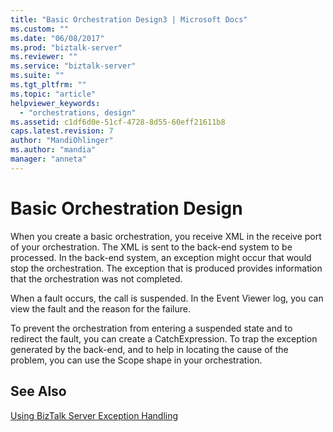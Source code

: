 ```yaml
---
title: "Basic Orchestration Design3 | Microsoft Docs"
ms.custom: ""
ms.date: "06/08/2017"
ms.prod: "biztalk-server"
ms.reviewer: ""
ms.service: "biztalk-server"
ms.suite: ""
ms.tgt_pltfrm: ""
ms.topic: "article"
helpviewer_keywords: 
  - "orchestrations, design"
ms.assetid: c1df6d0e-51cf-4728-8d55-60eff21611b8
caps.latest.revision: 7
author: "MandiOhlinger"
ms.author: "mandia"
manager: "anneta"
---
```

# Basic Orchestration Design
When you create a basic orchestration, you receive XML in the receive port of your orchestration. The XML is sent to the back-end system to be processed. In the back-end system, an exception might occur that would stop the orchestration. The exception that is produced provides information that the orchestration was not completed.  
  
 When a fault occurs, the call is suspended. In the Event Viewer log, you can view the fault and the reason for the failure.  
  
 To prevent the orchestration from entering a suspended state and to redirect the fault, you can create a CatchExpression. To trap the exception generated by the back-end, and to help in locating the cause of the problem, you can use the Scope shape in your orchestration.  
  
## See Also  
 [Using BizTalk Server Exception Handling](../core/using-biztalk-server-exception-handling5.md)